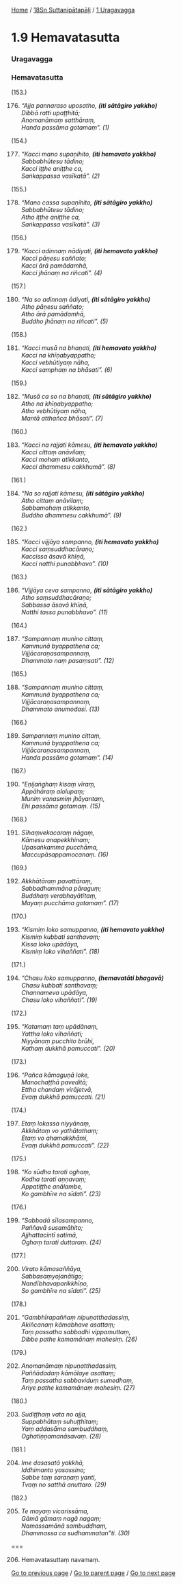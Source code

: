 
[Home](/) / [18Sn Suttanipātapāḷi](/tipitaka/18Sn.md) / [1 Uragavagga](/tipitaka/18Sn/1.md)

# 1.9 Hemavatasutta

### Uragavagga

### Hemavatasutta

(153.)

176. _“Ajja pannaraso uposatho, __(iti sātāgiro yakkho)___  
_Dibbā ratti upaṭṭhitā;_  
_Anomanāmaṃ satthāraṃ,_  
_Handa passāma gotamaṃ”. (1)_  


(154.)

177. _“Kacci mano supaṇihito, __(iti hemavato yakkho)___  
_Sabbabhūtesu tādino;_  
_Kacci iṭṭhe aniṭṭhe ca,_  
_Saṅkappassa vasīkatā”. (2)_  


(155.)

178. _“Mano cassa supaṇihito, __(iti sātāgiro yakkho)___  
_Sabbabhūtesu tādino;_  
_Atho iṭṭhe aniṭṭhe ca,_  
_Saṅkappassa vasīkatā”. (3)_  


(156.)

179. _“Kacci adinnaṃ nādiyati, __(iti hemavato yakkho)___  
_Kacci pāṇesu saññato;_  
_Kacci ārā pamādamhā,_  
_Kacci jhānaṃ na riñcati”. (4)_  


(157.)

180. _“Na so adinnaṃ ādiyati, __(iti sātāgiro yakkho)___  
_Atho pāṇesu saññato;_  
_Atho ārā pamādamhā,_  
_Buddho jhānaṃ na riñcati”. (5)_  


(158.)

181. _“Kacci musā na bhaṇati, __(iti hemavato yakkho)___  
_Kacci na khīṇabyappatho;_  
_Kacci vebhūtiyaṃ nāha,_  
_Kacci samphaṃ na bhāsati”. (6)_  


(159.)

182. _“Musā ca so na bhaṇati, __(iti sātāgiro yakkho)___  
_Atho na khīṇabyappatho;_  
_Atho vebhūtiyaṃ nāha,_  
_Mantā atthañca bhāsati”. (7)_  


(160.)

183. _“Kacci na rajjati kāmesu, __(iti hemavato yakkho)___  
_Kacci cittaṃ anāvilaṃ;_  
_Kacci mohaṃ atikkanto,_  
_Kacci dhammesu cakkhumā”. (8)_  


(161.)

184. _“Na so rajjati kāmesu, __(iti sātāgiro yakkho)___  
_Atho cittaṃ anāvilaṃ;_  
_Sabbamohaṃ atikkanto,_  
_Buddho dhammesu cakkhumā”. (9)_  


(162.)

185. _“Kacci vijjāya sampanno, __(iti hemavato yakkho)___  
_Kacci saṃsuddhacāraṇo;_  
_Kaccissa āsavā khīṇā,_  
_Kacci natthi punabbhavo”. (10)_  


(163.)

186. _“Vijjāya ceva sampanno, __(iti sātāgiro yakkho)___  
_Atho saṃsuddhacāraṇo;_  
_Sabbassa āsavā khīṇā,_  
_Natthi tassa punabbhavo”. (11)_  


(164.)

187. _“Sampannaṃ munino cittaṃ,_  
_Kammunā byappathena ca;_  
_Vijjācaraṇasampannaṃ,_  
_Dhammato naṃ pasaṃsati”. (12)_  


(165.)

188. _“Sampannaṃ munino cittaṃ,_  
_Kammunā byappathena ca;_  
_Vijjācaraṇasampannaṃ,_  
_Dhammato anumodasi. (13)_  


(166.)

189. _Sampannaṃ munino cittaṃ,_  
_Kammunā byappathena ca;_  
_Vijjācaraṇasampannaṃ,_  
_Handa passāma gotamaṃ”. (14)_  


(167.)

190. _“Eṇijaṅghaṃ kisaṃ vīraṃ,_  
_Appāhāraṃ alolupaṃ;_  
_Muniṃ vanasmiṃ jhāyantaṃ,_  
_Ehi passāma gotamaṃ. (15)_  


(168.)

191. _Sīhaṃvekacaraṃ nāgaṃ,_  
_Kāmesu anapekkhinaṃ;_  
_Upasaṅkamma pucchāma,_  
_Maccupāsappamocanaṃ. (16)_  


(169.)

192. _Akkhātāraṃ pavattāraṃ,_  
_Sabbadhammāna pāraguṃ;_  
_Buddhaṃ verabhayātītaṃ,_  
_Mayaṃ pucchāma gotamaṃ”. (17)_  


(170.)

193. _“Kismiṃ loko samuppanno, __(iti hemavato yakkho)___  
_Kismiṃ kubbati santhavaṃ;_  
_Kissa loko upādāya,_  
_Kismiṃ loko vihaññati”. (18)_  


(171.)

194. _“Chasu loko samuppanno, __(hemavatāti bhagavā)___  
_Chasu kubbati santhavaṃ;_  
_Channameva upādāya,_  
_Chasu loko vihaññati”. (19)_  


(172.)

195. _“Katamaṃ taṃ upādānaṃ,_  
_Yattha loko vihaññati;_  
_Niyyānaṃ pucchito brūhi,_  
_Kathaṃ dukkhā pamuccati”. (20)_  


(173.)

196. _“Pañca kāmaguṇā loke,_  
_Manochaṭṭhā paveditā;_  
_Ettha chandaṃ virājetvā,_  
_Evaṃ dukkhā pamuccati. (21)_  


(174.)

197. _Etaṃ lokassa niyyānaṃ,_  
_Akkhātaṃ vo yathātathaṃ;_  
_Etaṃ vo ahamakkhāmi,_  
_Evaṃ dukkhā pamuccati”. (22)_  


(175.)

198. _“Ko sūdha tarati oghaṃ,_  
_Kodha tarati aṇṇavaṃ;_  
_Appatiṭṭhe anālambe,_  
_Ko gambhīre na sīdati”. (23)_  


(176.)

199. _“Sabbadā sīlasampanno,_  
_Paññavā susamāhito;_  
_Ajjhattacintī satimā,_  
_Oghaṃ tarati duttaraṃ. (24)_  


(177.)

200. _Virato kāmasaññāya,_  
_Sabbasaṃyojanātigo;_  
_Nandībhavaparikkhīṇo,_  
_So gambhīre na sīdati”. (25)_  


(178.)

201. _“Gambhīrapaññaṃ nipuṇatthadassiṃ,_  
_Akiñcanaṃ kāmabhave asattaṃ;_  
_Taṃ passatha sabbadhi vippamuttaṃ,_  
_Dibbe pathe kamamānaṃ mahesiṃ. (26)_  


(179.)

202. _Anomanāmaṃ nipuṇatthadassiṃ,_  
_Paññādadaṃ kāmālaye asattaṃ;_  
_Taṃ passatha sabbaviduṃ sumedhaṃ,_  
_Ariye pathe kamamānaṃ mahesiṃ. (27)_  


(180.)

203. _Sudiṭṭhaṃ vata no ajja,_  
_Suppabhātaṃ suhuṭṭhitaṃ;_  
_Yaṃ addasāma sambuddhaṃ,_  
_Oghatiṇṇamanāsavaṃ. (28)_  


(181.)

204. _Ime dasasatā yakkhā,_  
_Iddhimanto yasassino;_  
_Sabbe taṃ saraṇaṃ yanti,_  
_Tvaṃ no satthā anuttaro. (29)_  


(182.)

205. _Te mayaṃ vicarissāma,_  
_Gāmā gāmaṃ nagā nagaṃ;_  
_Namassamānā sambuddhaṃ,_  
_Dhammassa ca sudhammatan”ti. (30)_  


===

206. Hemavatasuttaṃ navamaṃ.



[Go to previous page](/tipitaka/18Sn/1/1.8.md) / [Go to parent page](/tipitaka/18Sn/1.md) / [Go to next page](/tipitaka/18Sn/1/1.10.md)


